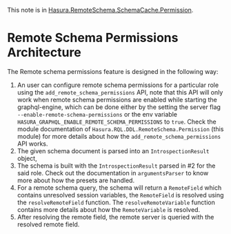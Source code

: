 This note is in [Hasura.RemoteSchema.SchemaCache.Permission](https://github.com/hasura/graphql-engine/blob/master/server/src-lib/Hasura/RemoteSchema/SchemaCache/Permission.hs#L242).

# Remote Schema Permissions Architecture


The Remote schema permissions feature is designed in the following way:

1. An user can configure remote schema permissions for a particular role using
   the `add_remote_schema_permissions` API, note that this API will only work
   when remote schema permissions are enabled while starting the graphql-engine,
   which can be done either by the setting the server flag
   `--enable-remote-schema-permissions` or the env variable
   `HASURA_GRAPHQL_ENABLE_REMOTE_SCHEMA_PERMISSIONS` to `true`. Check the module
   documentation of `Hasura.RQL.DDL.RemoteSchema.Permission` (this module) for
   more details about how the `add_remote_schema_permissions` API works.
2. The given schema document is parsed into an `IntrospectionResult` object,
3. The schema is built with the `IntrospectionResult` parsed in #2 for the said role.
   Check out the documentation in `argumentsParser` to know more about how the presets
   are handled.
4. For a remote schema query, the schema will return a `RemoteField` which
   contains unresolved session variables, the `RemoteField` is resolved using the
   `resolveRemoteField` function. The `resolveRemoteVariable` function contains more
   details about how the `RemoteVariable` is resolved.
5. After resolving the remote field, the remote server is queried with the resolved
   remote field.

